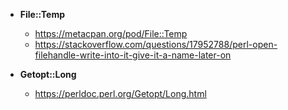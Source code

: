 
- **File::Temp**
  - https://metacpan.org/pod/File::Temp
  - https://stackoverflow.com/questions/17952788/perl-open-filehandle-write-into-it-give-it-a-name-later-on

- **Getopt::Long**
  - https://perldoc.perl.org/Getopt/Long.html


